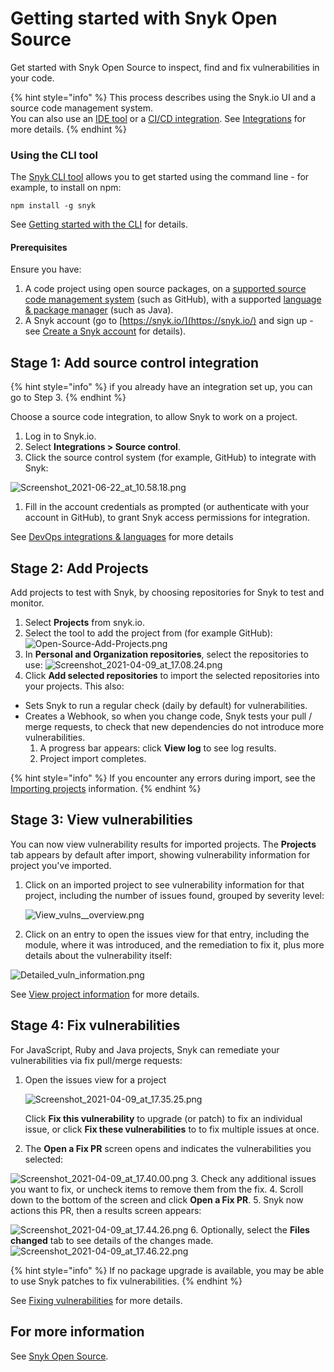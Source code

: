 # Getting started with Snyk Open Source

Get started with Snyk Open Source to inspect, find and fix vulnerabilities in your code.

{% hint style="info" %}
This process describes using the Snyk.io UI and a source code management system.  
You can also use an [IDE tool](https://support.snyk.io/hc/en-us/sections/360001138118-IDE-tools) or a [CI/CD integration](https://support.snyk.io/hc/en-us/sections/360001152577-CI-CD-integrations). See [Integrations](https://docs.snyk.io/integrations) for more details.
{% endhint %}

### **Using the CLI tool**

The [Snyk CLI tool](https://docs.snyk.io/snyk-cli/guides-for-our-cli/getting-started-with-the-cli) allows you to get started using the command line - for example, to install on npm:

```text
npm install -g snyk
```

See [Getting started with the CLI](https://docs.snyk.io/snyk-cli/guides-for-our-cli/getting-started-with-the-cli) for details.

#### **Prerequisites**

Ensure you have:

1. A code project using open source packages, on a [supported source code management system](https://support.snyk.io/hc/en-us/sections/360001138098-Git-repository-SCM-integrations) \(such as GitHub\), with a supported [language & package manager](https://support.snyk.io/hc/en-us/sections/360001087857-Language-package-manager-support) \(such as Java\).
2. A Snyk account \(go to [https://snyk.io/](https://snyk.io/) and sign up - see [Create a Snyk account](https://support.snyk.io/hc/en-us/articles/360017098237-Create-a-Snyk-account) for details\).

## Stage 1: Add source control integration

{% hint style="info" %}
if you already have an integration set up, you can go to Step 3.
{% endhint %}

Choose a source code integration, to allow Snyk to work on a project.

1. Log in to Snyk.io.
2. Select **Integrations &gt; Source control**.
3. Click the source control system \(for example, GitHub\) to integrate with Snyk: 

![Screenshot\_2021-06-22\_at\_10.58.18.png](../../.gitbook/assets/screenshot-2021-06-22-at-10.58.18.png)

1. Fill in the account credentials as prompted \(or authenticate with your account in GitHub\), to grant Snyk access permissions for integration.

See [DevOps integrations & languages](https://support.snyk.io/hc/en-us/articles/360011733538-DevOps-integrations-languages) for more details

## Stage 2: Add Projects

Add projects to test with Snyk, by choosing repositories for Snyk to test and monitor.

1. Select **Projects** from snyk.io.
2. Select the tool to add the project from \(for example GitHub\): ![Open-Source-Add-Projects.png](../../.gitbook/assets/open-source-add-projects%20%283%29%20%285%29%20%281%29.png) 
3. In **Personal and Organization repositories**, select the repositories to use: ![Screenshot\_2021-04-09\_at\_17.08.24.png](../../.gitbook/assets/screenshot_2021-04-09_at_17.08.24%20%281%29%20%281%29.png) 
4. Click **Add selected repositories** to import the selected repositories into your projects. This also:

* Sets Snyk to run a regular check \(daily by default\) for vulnerabilities.
* Creates a Webhook, so when you change code, Snyk tests your pull / merge requests, to check that new dependencies do not introduce more vulnerabilities.
  1. A progress bar appears: click **View log** to see log results. 
  2. Project import completes.

{% hint style="info" %}
If you encounter any errors during import, see the [Importing projects](https://support.snyk.io/hc/en-us/sections/360000923478-Importing-projects) information.
{% endhint %}

## Stage 3: View vulnerabilities

You can now view vulnerability results for imported projects. The **Projects** tab appears by default after import, showing vulnerability information for project you've imported.

1. Click on an imported project to see vulnerability information for that project, including the number of issues found, grouped by severity level:

   ![View\_vulns\_\_overview.png](../../.gitbook/assets/view_vulns__overview.png)

2. Click on an entry to open the issues view for that entry, including the module, where it was introduced, and the remediation to fix it, plus more details about the vulnerability itself:

![Detailed\_vuln\_information.png](../../.gitbook/assets/detailed-vuln-information%20%283%29%20%284%29.png)

See [View project information](https://docs.snyk.io/getting-started/introduction-to-snyk-projects/view-project-information) for more details.

## Stage 4: Fix vulnerabilities

For JavaScript, Ruby and Java projects, Snyk can remediate your vulnerabilities via fix pull/merge requests:

1. Open the issues view for a project

   ![Screenshot\_2021-04-09\_at\_17.35.25.png](../../.gitbook/assets/screenshot_2021-04-09_at_17.35.25.png)

   Click **Fix this vulnerability** to upgrade \(or patch\) to fix an individual issue, or click **Fix these vulnerabilities** to to fix multiple issues at once.

2. The **Open a Fix PR** screen opens and indicates the vulnerabilities you selected:

![Screenshot\_2021-04-09\_at\_17.40.00.png](../../.gitbook/assets/screenshot_2021-04-09_at_17.40.00%20%283%29%20%284%29%20%283%29.png) 3. Check any additional issues you want to fix, or uncheck items to remove them from the fix. 4. Scroll down to the bottom of the screen and click **Open a Fix PR**. 5. Snyk now actions this PR, then a results screen appears:

![Screenshot\_2021-04-09\_at\_17.44.26.png](../../.gitbook/assets/screenshot_2021-04-09_at_17.44.26%20%281%29.png) 6. Optionally, select the **Files changed** tab to see details of the changes made. ![Screenshot\_2021-04-09\_at\_17.46.22.png](../../.gitbook/assets/screenshot_2021-04-09_at_17.46.22.png)

{% hint style="info" %}
If no package upgrade is available, you may be able to use Snyk patches to fix vulnerabilities.
{% endhint %}

See [Fixing vulnerabilities](https://docs.snyk.io/snyk-open-source/open-source-basics/fixing-vulnerabilities) for more details.

## For more information

See [Snyk Open Source](https://docs.snyk.io/snyk-open-source).

